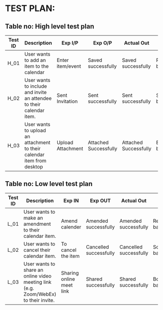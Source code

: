
# TEST PLAN:

## Table no: High level test plan

| Test ID |	Description	| Exp I/P	| Exp O/P	| Actual Out | Type Of Test |
| ------- | ----------- | ------- | ------- | ---------- | ------------ |
| H_01  |	User wants to add an item to the calendar |	Enter item/event	| Saved successfully | Saved successfully	| Requirement based |
| H_02 |	User wants to include and invite an attendee to their calendar item. | Sent Invitation | Sent successfully | Sent successfully | Scenario based |
| H_03 |	User wants to upload an attachment to their calendar item from desktop | Upload Attachment | Attached Successfully	| Attached Successfully |	Boundary based |


## Table no: Low level test plan

| Test ID |	Description |	Exp IN |	Exp OUT |	Actual Out |	Type Of Test |
| ------- | ----------- | ------ | -------- | ---------- | ------------- |
| L_01	| User wants to make an amendment to their calendar item. |	Amend calender |	Amended successfully |	Amended successfully |Requirement based
| L_02 |	User wants to cancel their calendar item.|	To cancel the item | Cancelled successfully | Cancelled successfully |	Scenario based |
| L_03 |	User wants to share an online video meeting link (e.g. Zoom/WebEx) to their invite. |	Sharing online meet link |	Shared successfully |	Shared successfully	| Boundary based |
